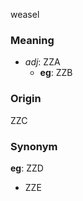 weasel
### Meaning
+ _adj_: ZZA
    + __eg__: ZZB

### Origin

ZZC

### Synonym

__eg__: ZZD

+ ZZE


